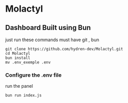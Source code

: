 # Molactyl

## Dashboard Built using Bun 

just run these commands
must have git , bun
```
git clone https://github.com/hydren-dev/Molactyl.git
cd Molactyl
bun install
mv .env_exemple .env
```
### Configure the .env file
run the panel
```
bun run index.js
```
